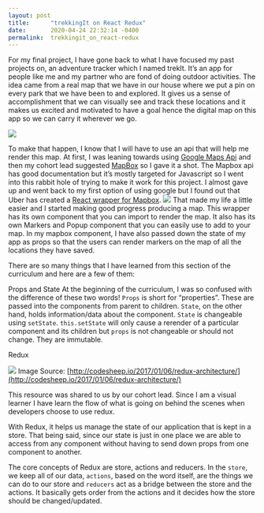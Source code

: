 ```yaml
---
layout: post
title:      "trekkingIt on React Redux"
date:       2020-04-24 22:32:14 -0400
permalink:  trekkingit_on_react-redux
---
```



For my final project, I have gone back to what I have focused my past projects on, an adventure tracker which I named trekIt. It’s an app for people like me and my partner who are fond of doing outdoor activities. The idea came from a real map that we have in our house where we put a pin on every park that we have been to and explored. It gives us a sense of accomplishment that we can visually see and track these locations and it makes us excited and motivated to have a goal hence the digital map on this app so we can carry it wherever we go.

![](https://i.postimg.cc/TYsFqC8M/Screen-Shot-2020-04-25-at-7-30-33-AM.png)

To make that happen, I know that I will have to use an api that will help me render this map. At first, I was leaning towards using [Google Maps Api](https://developers.google.com/maps/documentation) and then my cohort lead suggested [MapBox](https://www.mapbox.com/) so I gave it a shot. The Mapbox api has good documentation but it’s mostly targeted for Javascript so I went into this rabbit hole of trying to make it work for this project. I almost gave up and went back to my first option of using google but I found out that Uber has created a [React wrapper for Mapbox](https://visgl.github.io/react-map-gl/).
![](https://i.postimg.cc/TwYvH1CZ/Screen-Shot-2020-04-18-at-8-15-56-AM.png)
That made my life a little easier and I started making good progress producing a map. This wrapper has its own component that you can import to render the map. It also has its own Markers and Popup component that you can easily use to add to your map. In my mapbox component, I have also passed down the state of my app as props so that the users can render markers on the map of all the locations they have saved. 


There are so many things that I have learned from this section of the curriculum and here are a few of them:

Props and State
At the beginning of the curriculum, I was so confused with the difference of these two words! `Props` is short for “properties”. These are passed into the components from parent to children. `State`, on the other hand, holds information/data about the component. `State` is changeable using `setState`. `this.setState` will only cause a rerender of a particular component and its children but `props` is not changeable or should not change. They are immutable. 

Redux

![](https://i.postimg.cc/3wGZ5FbG/Screen-Shot-2020-04-09-at-3-07-11-PM.png)
Image Source: [http://codesheep.io/2017/01/06/redux-architecture/](http://codesheep.io/2017/01/06/redux-architecture/)

This resource was shared to us by our cohort lead. Since I am a visual learner I have learn the flow of what is going on behind the scenes when developers choose to use redux. 


With Redux, it helps us manage the state of our application that is kept in a store. That being said, since our state is  just in one place we are able to access from any component without having to send down props from one component to another. 

The core concepts of Redux are store, actions and reducers. In the `store`, we keep all of our data, `actions`, based on the word itself, are the things we can do to our store and `reducers` act as a bridge between the store and the actions. It basically gets order from the actions and it decides how the store should be changed/updated.
 

